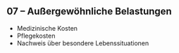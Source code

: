 ## 07 – Außergewöhnliche Belastungen
- Medizinische Kosten  
- Pflegekosten  
- Nachweis über besondere Lebenssituationen